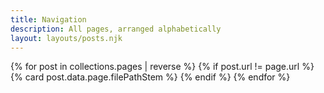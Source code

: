 ```yaml
---
title: Navigation
description: All pages, arranged alphabetically
layout: layouts/posts.njk
---
```


{% for post in collections.pages | reverse %}
    {% if post.url != page.url %}
        {% card post.data.page.filePathStem %}
    {% endif %}
{% endfor %}